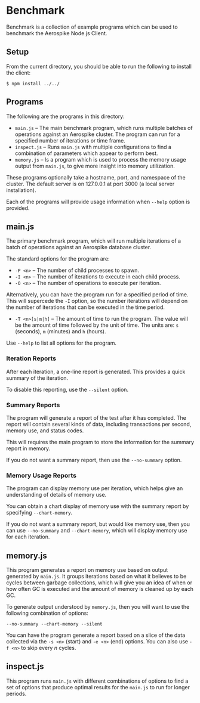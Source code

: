 # Benchmark

Benchmark is a collection of example programs which can be used to benchmark the Aerospike Node.js Client.

## Setup

From the current directory, you should be able to run the following
to install the client:

	$ npm install ../../

## Programs

The following are the programs in this directory:

- `main.js` – The main benchmark program, which runs multiple batches of operations 
against an Aerospike cluster. The program can run for a specified number of iterations
or time frame.
- `inspect.js` – Runs `main.js` with multiple configurations to find a combination 
of parameters which appear to perform best.
- `memory.js` – Is a program which is used to process the memory usage output from `main.js`, 
to give more insight into memory utilization.

These programs optionally take a hostname, port, and namespace of the
cluster. The default server is on 127.0.0.1 at port 3000
(a local server installation).

Each of the programs will provide usage information when `--help` option is provided.

## main.js

The primary benchmark program, which will run multiple iterations of a batch of operations against an Aerospike database cluster. 

The standard options for the program are:

- `-P <n>` – The number of child processes to spawn.
- `-I <n>` – The number of iterations to execute in each child process.
- `-O <n>` – The number of operations to execute per iteration.

Alternatively, you can have the program run for a specified period of time. This will supercede the `-I` option, so the number iterations will depend on the number of iterations that can be executed in the time period.

- `-T <n>[s|m|h]` – The amount of time to run the program. The value will be the amount of time followed by the unit of time. The units are: `s` (seconds), `m` (minutes) and `h` (hours).

Use `--help` to list all options for the program.

### Iteration Reports

After each iteration, a one-line report is generated. This provides a quick summary of the iteration. 

To disable this reporting, use the `--silent` option.

### Summary Reports

The program will generate a report of the test after it has completed. The report will contain several kinds of data, including transactions per second, memory use, and status codes.

This will requires the main program to store the information for the summary report in memory.

If you do not want a summary report, then use the `--no-summary` option.


### Memory Usage Reports

The program can display memory use per iteration, which helps give an understanding of details of memory use. 

You can obtain a chart display of memory use with the summary report by specifying `--chart-memory`. 

If you do not want a summary report, but would like memory use, then you can use `--no-summary` and `--chart-memory`, which will display memory use for each iteration.


## memory.js

This program generates a report on memory use based on output generated by `main.js`. It groups iterations based on what it believes to be cycles between garbage collections, which will give you an idea of when or how often GC is executed and the amount of memory is cleaned up by each GC.

To generate output understood by `memory.js`, then you will want to use the following combination of options:

	--no-summary --chart-memory --silent

You can have the program generate a report based on a slice of the data collected via the `-s <n>` (start) and `-e <n>` (end) options. You can also use `-f <n>` to skip every _n_ cycles.

## inspect.js

This program runs `main.js` with different combinations of options to find a set of options that produce optimal results for the `main.js` to run for longer periods. 
